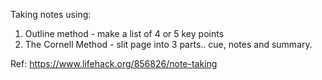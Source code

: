 Taking notes using:
1. Outline method - make a list of 4 or 5 key points
2. The Cornell Method - slit page into 3 parts.. cue, notes and summary.



Ref: https://www.lifehack.org/856826/note-taking
